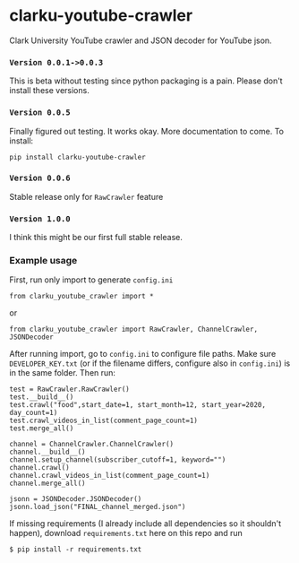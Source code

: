 # clarku-youtube-crawler

Clark University YouTube crawler and JSON decoder for YouTube json.

### ``Version 0.0.1->0.0.3 ``

This is beta without testing since python packaging is a pain. Please don't install these versions.

### ``Version 0.0.5``
Finally figured out testing. It works okay. More documentation to come. To install:

``pip install clarku-youtube-crawler``

### ``Version 0.0.6``
Stable release only for ``RawCrawler`` feature

### ``Version 1.0.0``
I think this might be our first full stable release.

### Example usage
First, run only import to generate ``config.ini``
```
from clarku_youtube_crawler import *
```
or
```
from clarku_youtube_crawler import RawCrawler, ChannelCrawler, JSONDecoder
```
After running import, go to ``config.ini`` to configure file paths. Make sure ``DEVELOPER_KEY.txt`` (or if the filename differs, configure also in ``config.ini``) is in the same folder. Then run:

```
test = RawCrawler.RawCrawler()
test.__build__()
test.crawl("food",start_date=1, start_month=12, start_year=2020, day_count=1)
test.crawl_videos_in_list(comment_page_count=1)
test.merge_all()

channel = ChannelCrawler.ChannelCrawler()
channel.__build__()
channel.setup_channel(subscriber_cutoff=1, keyword="")
channel.crawl()
channel.crawl_videos_in_list(comment_page_count=1)
channel.merge_all()

jsonn = JSONDecoder.JSONDecoder()
jsonn.load_json("FINAL_channel_merged.json")
```

If missing requirements (I already include all dependencies so it shouldn't happen), download ``requirements.txt`` here on this repo
and run 

``$ pip install -r requirements.txt``


